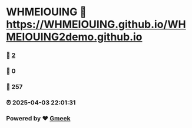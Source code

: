 # WHMEIOUING :link: https://WHMEIOUING.github.io/WHMEIOUING2demo.github.io 
### :page_facing_up: [2](https://WHMEIOUING.github.io/WHMEIOUING2demo.github.io/tag.html) 
### :speech_balloon: 0 
### :hibiscus: 257 
### :alarm_clock: 2025-04-03 22:01:31 
### Powered by :heart: [Gmeek](https://github.com/Meekdai/Gmeek)
